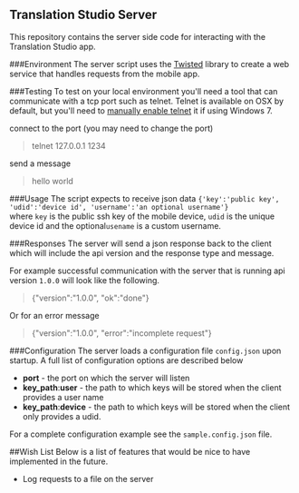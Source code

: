 Translation Studio Server
---

This repository contains the server side code for interacting with the Translation Studio app.

###Environment
The server script uses the [Twisted] library to create a web service that handles requests from the mobile app.

###Testing
To test on your local environment you'll need a tool that can communicate with a tcp port such as telnet.
Telnet is available on OSX by default, but you'll need to 
[manually enable telnet](http://technet.microsoft.com/en-us/library/cc771275(v=ws.10).aspx) it if using Windows 7.

connect to the port (you may need to change the port)

>telnet 127.0.0.1 1234

send a message

>hello world

###Usage
The script expects to receive json data `{'key':'public key', 'udid':'device id', 'username':'an optional username'}`  
where `key` is the public ssh key of the mobile device, `udid` is the unique device id and the optional`usename` is 
a custom username.

###Responses
The server will send a json response back to the client which will include the api version and the response type and message.

For example successful communication with the server that is running api version `1.0.0` will look like the following.

>{"version":"1.0.0", "ok":"done"}

Or for an error message

>{"version":"1.0.0", "error":"incomplete request"}

###Configuration
The server loads a configuration file `config.json` upon startup. A full list of configuration options are described below

* **port** - the port on which the server will listen
* **key_path**:**user** - the path to which keys will be stored when the client provides a user name
* **key_path**:**device** - the path to which keys will be stored when the client only provides a udid.

For a complete configuration example see the `sample.config.json` file.


##Wish List
Below is a list of features that would be nice to have implemented in the future.

* Log requests to a file on the server

[Twisted]:https://twistedmatrix.com/trac/